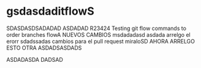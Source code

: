 gsdasdaditflowS
=======
SDASDASDSADADAD
ASDADAD
R23424
Testing git flow commands to order branches flowA
NUEVOS CAMBIOS
msdadadasd 
asdada
arrelgo el erorr
sdadssadas cambios para el pull request miraloSD
AHORA ARRELGO ESTO OTRA
ASDADSASDADS

ASDADASDA
DADSAD
